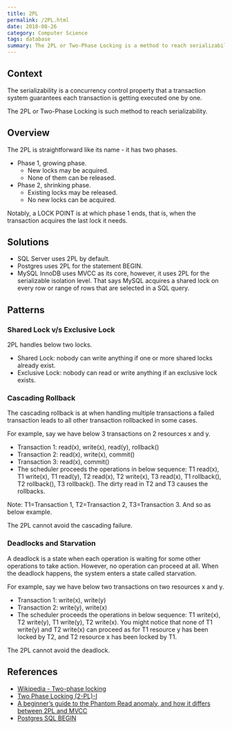 ```yaml
---
title: 2PL
permalink: /2PL.html
date: 2018-08-26
category: Computer Science
tags: database
summary: The 2PL or Two-Phase Locking is a method to reach serializability.
---
```


## Context

The serializability is a concurrency control property that a transaction system guarantees each transaction is getting executed one by one.

The 2PL or Two-Phase Locking is such method to reach serializability.

## Overview

The 2PL is straightforward like its name - it has two phases.

* Phase 1, growing phase.
    * New locks may be acquired.
    * None of them can be released.
* Phase 2, shrinking phase.
    * Existing locks may be released.
    * No new locks can be acquired.

Notably, a LOCK POINT is at which phase 1 ends, that is, when the transaction acquires the last lock it needs.

## Solutions

* SQL Server uses 2PL by default.
* Postgres uses 2PL for the statement BEGIN.
* MySQL InnoDB uses MVCC as its core, however, it uses 2PL for the serializable isolation level. That says MySQL acquires a shared lock on every row or range of rows that are selected in a SQL query.

## Patterns

### Shared Lock v/s Exclusive Lock

2PL handles below two locks.

* Shared Lock: nobody can write anything if one or more shared locks already exist.
* Exclusive Lock: nobody can read or write anything if an exclusive lock exists.

### Cascading Rollback

The cascading rollback is at when handling multiple transactions a failed transaction leads to all other transaction rollbacked in some cases.

For example, say we have below 3 transactions on 2 resources x and y.

* Transaction 1: read(x), write(x), read(y), rollback()
* Transaction 2: read(x), write(x), commit()
* Transaction 3: read(x), commit()
* The scheduler proceeds the operations in below sequence: T1 read(x), T1 write(x), T1 read(y), T2 read(x), T2 write(x), T3 read(x), T1 rollback(), T2 rollback(), T3 rollback(). The dirty read in T2 and T3 causes the rollbacks.

Note: T1=Transaction 1, T2=Transaction 2, T3=Transaction 3. And so as below example.

The 2PL cannot avoid the cascading failure.

### Deadlocks and Starvation

A deadlock is a state when each operation is waiting for some other operations to take action. However, no operation can proceed at all. When the deadlock happens, the system enters a state called starvation.

For example, say we have below two transactions on two resources x and y.

* Transaction 1: write(x), write(y)
* Transaction 2: write(y), write(x)
* The scheduler proceeds the operations in below sequence: T1 write(x), T2 write(y), T1 write(y), T2 write(x). You might notice that none of T1 write(y) and T2 write(x) can proceed as for T1 resource y has been locked by T2, and T2 resource x has been locked by T1.

The 2PL cannot avoid the deadlock.

## References

* [Wikipedia - Two-phase locking](https://en.wikipedia.org/wiki/Two-phase_locking)
* [Two Phase Locking (2-PL)-I](https://www.geeksforgeeks.org/dbms-concurrency-control-protocols-two-phase-locking-2-pl/)
* [A beginner’s guide to the Phantom Read anomaly, and how it differs between 2PL and MVCC](https://vladmihalcea.com/a-beginners-guide-to-the-phantom-read-anomaly-and-how-it-differs-between-2pl-and-mvcc/)
* [Postgres SQL BEGIN](https://www.postgresql.org/docs/6.4/static/sql-beginwork.htm)
